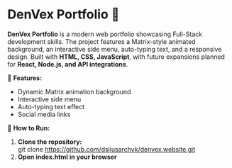 # DenVex Portfolio 🚀

**DenVex Portfolio** is a modern web portfolio showcasing Full-Stack development skills. The project features a Matrix-style animated background, an interactive side menu, auto-typing text, and a responsive design. Built with **HTML, CSS, JavaScript**, with future expansions planned for **React, Node.js, and API integrations**.

📌 **Features:**

- Dynamic Matrix animation background
- Interactive side menu
- Auto-typing text effect
- Social media links

📌 **How to Run:**

1. **Clone the repository:**  
   git clone https://github.com/dsliusarchyk/denvex.website.git
2. **Open index.html in your browser**
